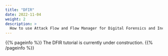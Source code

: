 ```yaml
---
title: "DFIR"
date: 2022-11-04
weight: 2
description: >
  How to use Attack Flow and Flow Manager for Digital Forensics and Incident Response.
---
```



{{% pageinfo %}}
The DFIR tutorial is currently under construction.
{{% /pageinfo %}}